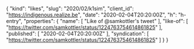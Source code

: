 {
  "kind": "likes",
  "slug": "2020/02/k1sim",
  "client_id": "https://indigenous.realize.be",
  "date": "2020-02-04T20:20:00Z",
  "h": "h-entry",
  "properties": {
    "name": [
      "Like of @samkottler's tweet"
    ],
    "like-of": [
      "https://twitter.com/samkottler/status/1224763754614861825"
    ],
    "published": [
      "2020-02-04T20:20:00Z"
    ],
    "syndication": [
      "https://twitter.com/samkottler/status/1224763754614861825"
    ]
  }
}
